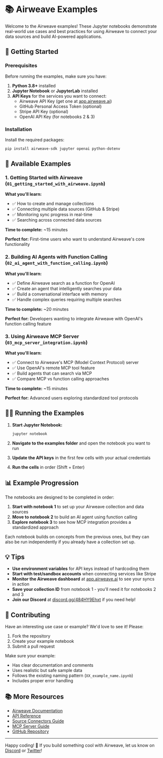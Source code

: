 # 📚 Airweave Examples

Welcome to the Airweave examples! These Jupyter notebooks demonstrate real-world use cases and best practices for using Airweave to connect your data sources and build AI-powered applications.

## 🚀 Getting Started

### Prerequisites

Before running the examples, make sure you have:

1. **Python 3.8+** installed
2. **Jupyter Notebook** or **JupyterLab** installed
3. **API Keys** for the services you want to connect:
   - Airweave API Key (get one at [app.airweave.ai](https://app.airweave.ai))
   - GitHub Personal Access Token (optional)
   - Stripe API Key (optional)
   - OpenAI API Key (for notebooks 2 & 3)

### Installation

Install the required packages:

```bash
pip install airweave-sdk jupyter openai python-dotenv
```

## 📓 Available Examples

### 1. Getting Started with Airweave (`01_getting_started_with_airweave.ipynb`)

**What you'll learn:**
- ✅ How to create and manage collections
- ✅ Connecting multiple data sources (GitHub & Stripe)
- ✅ Monitoring sync progress in real-time
- ✅ Searching across connected data sources

**Time to complete:** ~15 minutes

**Perfect for:** First-time users who want to understand Airweave's core functionality

### 2. Building AI Agents with Function Calling (`02_ai_agent_with_function_calling.ipynb`)

**What you'll learn:**
- ✅ Define Airweave search as a function for OpenAI
- ✅ Create an agent that intelligently searches your data
- ✅ Build a conversational interface with memory
- ✅ Handle complex queries requiring multiple searches

**Time to complete:** ~20 minutes

**Perfect for:** Developers wanting to integrate Airweave with OpenAI's function calling feature

### 3. Using Airweave MCP Server (`03_mcp_server_integration.ipynb`)

**What you'll learn:**
- ✅ Connect to Airweave's MCP (Model Context Protocol) server
- ✅ Use OpenAI's remote MCP tool feature
- ✅ Build agents that can search via MCP
- ✅ Compare MCP vs function calling approaches

**Time to complete:** ~15 minutes

**Perfect for:** Advanced users exploring standardized tool protocols

## 🏃‍♂️ Running the Examples

1. **Start Jupyter Notebook:**
   ```bash
   jupyter notebook
   ```

2. **Navigate to the examples folder** and open the notebook you want to run

3. **Update the API keys** in the first few cells with your actual credentials

4. **Run the cells** in order (Shift + Enter)

## 📊 Example Progression

The notebooks are designed to be completed in order:

1. **Start with notebook 1** to set up your Airweave collection and data sources
2. **Move to notebook 2** to build an AI agent using function calling
3. **Explore notebook 3** to see how MCP integration provides a standardized approach

Each notebook builds on concepts from the previous ones, but they can also be run independently if you already have a collection set up.

## 💡 Tips

- **Use environment variables** for API keys instead of hardcoding them
- **Start with test/sandbox accounts** when connecting services like Stripe
- **Monitor the Airweave dashboard** at [app.airweave.ai](https://app.airweave.ai) to see your syncs in action
- **Save your collection ID** from notebook 1 - you'll need it for notebooks 2 and 3
- **Join our Discord** at [discord.gg/484HY9Ehxt](https://discord.gg/484HY9Ehxt) if you need help!

## 🤝 Contributing

Have an interesting use case or example? We'd love to see it! Please:

1. Fork the repository
2. Create your example notebook
3. Submit a pull request

Make sure your example:
- Has clear documentation and comments
- Uses realistic but safe sample data
- Follows the existing naming pattern (`XX_example_name.ipynb`)
- Includes proper error handling

## 📚 More Resources

- [Airweave Documentation](https://docs.airweave.ai)
- [API Reference](https://docs.airweave.ai/api-reference)
- [Source Connectors Guide](https://docs.airweave.ai/connectors)
- [MCP Server Guide](https://docs.airweave.ai/mcp-server)
- [GitHub Repository](https://github.com/airweave-ai/airweave)

---

Happy coding! 🎉 If you build something cool with Airweave, let us know on [Discord](https://discord.gg/484HY9Ehxt) or [Twitter](https://twitter.com/airweave_ai)!
